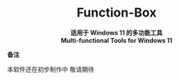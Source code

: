 <div align="center">
  
# Function-Box

**适用于 Windows 11 的多功能工具**                                        
**Multi-functional Tools for Windows 11**

</div>

**备注**

 <span id="ref1">本软件还在初步制作中 敬请期待</span>
